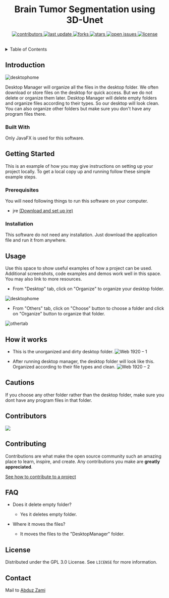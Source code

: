 <div align="center">

  
  <h1>Brain Tumor Segmentation using 3D-Unet</h1>
  
  
<!-- Badges -->
<p>
  <a href="https://github.com/AbduzZami/Brats2020-Segmentation-using-3DUnet/graphs/contributors">
    <img src="https://img.shields.io/github/contributors/Louis3797/awesome-readme-template" alt="contributors" />
  </a>
  <a href="">
    <img src="https://img.shields.io/github/last-commit/AbduzZami/Brats2020-Segmentation-using-3DUnet" alt="last update" />
  </a>
  <a href="https://github.com/AbduzZami/Brats2020-Segmentation-using-3DUnet/network/members">
    <img src="https://img.shields.io/github/forks/AbduzZami/Brats2020-Segmentation-using-3DUnet" alt="forks" />
  </a>
  <a href="https://github.com/AbduzZami/Brats2020-Segmentation-using-3DUnet/stargazers">
    <img src="https://img.shields.io/github/stars/AbduzZami/Brats2020-Segmentation-using-3DUnet" alt="stars" />
  </a>
  <a href="https://github.com/AbduzZami/Brats2020-Segmentation-using-3DUnet/issues/">
    <img src="https://img.shields.io/github/issues/AbduzZami/Brats2020-Segmentation-using-3DUnet" alt="open issues" />
  </a>
  <a href="https://github.com/AbduzZami/Brats2020-Segmentation-using-3DUnet/LICENSE">
    <img src="https://img.shields.io/github/license/AbduzZami/Brats2020-Segmentation-using-3DUnet" alt="license" />
  </a>
</p>
 
   

</div>

<br />



<!-- TABLE OF CONTENTS -->
<details>
  <summary>Table of Contents</summary>
  <ol>
    <li>
      <a href="#introduction">Introduction</a>
    </li>
    <li>
      <a href="#getting-started">Objectives</a>
      </li>
    <li><a href="#usage">Functions</a></li>
    <li><a href="#contributors">Language & Tools</a></li>
    <li><a href="#contributing">Justification for Using These Tools</a></li>
    <li><a href="#contributing">Methodology</a>
      <ul>
          <li><a href="#prerequisites">Prerequisites</a></li>
          <li><a href="#installation">Installation</a></li>
      </ul>
    </li>
    <li><a href="#faq">Future Work</a></li>
  </ol>
</details>



<!-- ABOUT THE PROJECT -->
## Introduction

![desktophome](https://user-images.githubusercontent.com/69592754/191519325-5182ae09-e8ac-4741-9f42-8abe8425d410.png)

Desktop Manager will organize all the files in the desktop folder. We often download or store files on the desktop for quick access. But we do not delete or organize them later. Desktop Manager will delete empty folders and organize files according to their types. So our desktop will look clean. You can also organize other folders but make sure you don't have any program files there.


### Built With

Only JavaFX is used for this software.


<!-- GETTING STARTED -->
## Getting Started

This is an example of how you may give instructions on setting up your project locally.
To get a local copy up and running follow these simple example steps.

### Prerequisites

You will need following things to run this software on your computer.
* jre <a href="https://docs.oracle.com/goldengate/1212/gg-winux/GDRAD/java.htm#BGBFJHAB" target="_blank">(Download and set up jre)</a>

### Installation

This software do not need any installation. Just download the application file and run it from anywhere.


<!-- USAGE EXAMPLES -->
## Usage

Use this space to show useful examples of how a project can be used. Additional screenshots, code examples and demos work well in this space. You may also link to more resources.
* From "Desktop" tab, click on "Organize"  to organize your desktop folder.

![desktophome](https://user-images.githubusercontent.com/69592754/191538086-dafc203d-d353-4747-9998-e9f627a919a0.png)

* From "Others" tab, click on "Choose" button to choose a folder and click on "Organize" button to organize that folder.

![othertab](https://user-images.githubusercontent.com/69592754/191538941-ac8a1d4a-b9ea-452a-8c8c-0b3256e266f7.png)

## How it works
* This is the unorganized and dirty desktop folder.
![Web 1920 – 1](https://user-images.githubusercontent.com/69592754/191548398-081a2f0e-3746-49c2-8267-e8f3799a4877.png)

* After running desktop manager, the desktop folder will look like this. Organized according to their file types and clean.
![Web 1920 – 2](https://user-images.githubusercontent.com/69592754/191548442-7018993b-e895-4a1b-8351-ca06640ea8e6.png)


## Cautions
If you choose any other folder rather than the desktop folder, make sure you dont have any program files in that folder.


<!-- Contributors -->
## Contributors

<a href="https://github.com/AbduzZami/DesktopManagerCustom/graphs/contributors">
  <img src="https://contrib.rocks/image?repo=AbduzZami/DesktopManagerCustom" />
</a>


<!-- CONTRIBUTING -->
## Contributing

Contributions are what make the open source community such an amazing place to learn, inspire, and create. Any contributions you make are **greatly appreciated**.

<a href="https://docs.github.com/en/get-started/quickstart/contributing-to-projects" target="_blank">See how to contribute to a project</a>



<!-- FAQ -->
## FAQ

- Does it delete empty folder?

  + Yes it deletes empty folder.

- Where it moves the files?

  + It moves the files to the "DesktopManager" folder.


<!-- LICENSE -->
## License

Distributed under the GPL 3.0 License. See `LICENSE` for more information.

<!-- CONTACT -->
## Contact

Mail to [Abduz Zami](mailto:abduz.zami@gmail.com?subject=[GitHub]%20Desktop%20Manager%20Custom)
